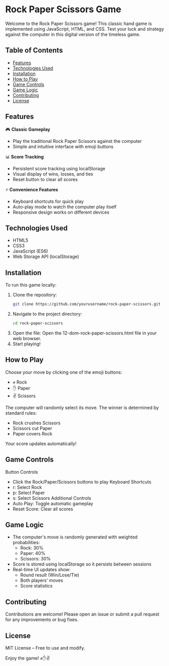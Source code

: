 # Rock Paper Scissors Game

Welcome to the Rock Paper Scissors game! This classic hand game is implemented using JavaScript, HTML, and CSS. Test your luck and strategy against the computer in this digital version of the timeless game.

## Table of Contents

- [Features](#features)
- [Technologies Used](#technologies-used)
- [Installation](#installation)
- [How to Play](#how-to-play)
- [Game Controls](#game-controls)
- [Game Logic](#game-logic)
- [Contributing](#contributing)
- [License](#license)

## Features

🎮 **Classic Gameplay**
- Play the traditional Rock Paper Scissors against the computer
- Simple and intuitive interface with emoji buttons

📊 **Score Tracking**
- Persistent score tracking using localStorage
- Visual display of wins, losses, and ties
- Reset button to clear all scores

⚡ **Convenience Features**
- Keyboard shortcuts for quick play
- Auto-play mode to watch the computer play itself
- Responsive design works on different devices

## Technologies Used

- HTML5
- CSS3
- JavaScript (ES6)
- Web Storage API (localStorage)

## Installation

To run this game locally:

1. Clone the repository:
   ```bash
   git clone https://github.com/yourusername/rock-paper-scissors.git

2. Navigate to the project directory:
   ```bash
   cd rock-paper-scissors

3. Open the file: Open the 12-dom-rock-paper-scissors.html file in your web browser.
4. Start playing!

## How to Play
Choose your move by clicking one of the emoji buttons:

- ✊ Rock
- ✋ Paper
- ✌️ Scissors

The computer will randomly select its move.
The winner is determined by standard rules:

- Rock crushes Scissors
- Scissors cut Paper
- Paper covers Rock

Your score updates automatically!

## Game Controls
Button Controls
- Click the Rock/Paper/Scissors buttons to play
Keyboard Shortcuts
- r: Select Rock
- p: Select Paper
- s: Select Scissors
Additional Controls
- Auto Play: Toggle automatic gameplay
- Reset Score: Clear all scores

## Game Logic
- The computer's move is randomly generated with weighted probabilities:
    - Rock: 30%
    - Paper: 40%
    - Scissors: 30%
- Score is stored using localStorage so it persists between sessions
- Real-time UI updates show:
    - Round result (Win/Lose/Tie)
    - Both players' moves
    - Score statistics
## Contributing
Contributions are welcome!
Please open an issue or submit a pull request for any improvements or bug fixes.
## License
MIT License – Free to use and modify.

Enjoy the game! ✊✋✌️
